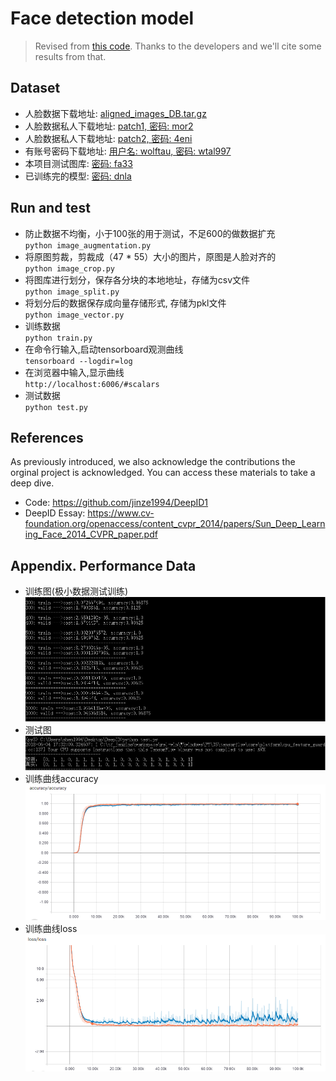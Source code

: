 # Face detection model

> Revised from [this code](https://github.com/shen1994/DeepID). Thanks to the developers and we'll cite some results from that.

## Dataset  
- 人脸数据下载地址: [aligned_images_DB.tar.gz](http://www.cs.tau.ac.il/~wolf/ytfaces/)  
- 人脸数据私人下载地址: [patch1, 密码: mor2](https://pan.baidu.com/s/18p9wnxLBmMMsNcDoH1M2Pg)   
- 人脸数据私人下载地址: [patch2, 密码: 4eni](https://pan.baidu.com/s/1dl1VIlyzbG6BjC1SVTZXZw)   
- 有账号密码下载地址: [用户名: wolftau, 密码: wtal997](http://www.cslab.openu.ac.il/personal/Hassner/wolftau/)  
- 本项目测试图库: [密码: fa33](https://pan.baidu.com/s/1T9REvuxCZfG5rgaSz39vig)  
- 已训练完的模型: [密码: dnla](https://pan.baidu.com/s/1m_587kj39tdFA2oXYts5GQ)  

## Run and test  
- 防止数据不均衡，小于100张的用于测试，不足600的做数据扩充  
`python image_augmentation.py`  
- 将原图剪裁，剪裁成（47 * 55）大小的图片，原图是人脸对齐的  
`python image_crop.py`
- 将图库进行划分，保存各分块的本地地址，存储为csv文件  
`python image_split.py`  
- 将划分后的数据保存成向量存储形式, 存储为pkl文件  
`python image_vector.py`  
- 训练数据  
`python train.py`  
- 在命令行输入,启动tensorboard观测曲线  
`tensorboard --logdir=log`  
- 在浏览器中输入,显示曲线  
`http://localhost:6006/#scalars`  
- 测试数据  
`python test.py`  

## References
As previously introduced, we also acknowledge the contributions the orginal project is acknowledged. You can access these materials to take a deep dive.
- Code: https://github.com/jinze1994/DeepID1
- DeepID Essay: https://www.cv-foundation.org/openaccess/content_cvpr_2014/papers/Sun_Deep_Learning_Face_2014_CVPR_paper.pdf

## Appendix. Performance Data
- 训练图(极小数据测试训练) 
![image](https://github.com/shen1994/README/raw/master/images/DeepID_train.jpg)  
- 测试图  
![image](https://github.com/shen1994/README/raw/master/images/DeepID_test.jpg)  
- 训练曲线accuracy  
![image](https://github.com/shen1994/README/raw/master/images/DeepID_acc.jpg)  
- 训练曲线loss  
![image](https://github.com/shen1994/README/raw/master/images/DeepID_loss.jpg)


